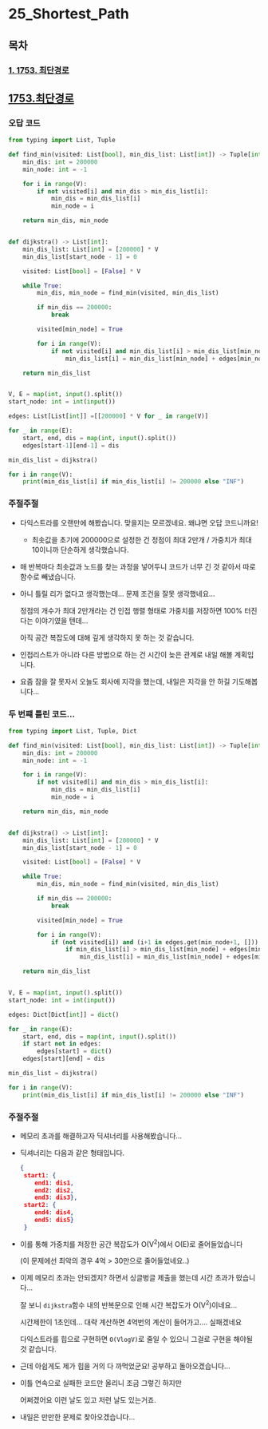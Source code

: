 

# 25_Shortest_Path

## 목차

### [1. 1753. 최단경로](#1753.최단경로)



## [1753.최단경로](https://www.acmicpc.net/problem/1753)

### 오답 코드

```python
from typing import List, Tuple

def find_min(visited: List[bool], min_dis_list: List[int]) -> Tuple[int]:
    min_dis: int = 200000
    min_node: int = -1

    for i in range(V):
        if not visited[i] and min_dis > min_dis_list[i]:
            min_dis = min_dis_list[i]
            min_node = i

    return min_dis, min_node


def dijkstra() -> List[int]:
    min_dis_list: List[int] = [200000] * V
    min_dis_list[start_node - 1] = 0

    visited: List[bool] = [False] * V

    while True:
        min_dis, min_node = find_min(visited, min_dis_list)

        if min_dis == 200000:
            break

        visited[min_node] = True

        for i in range(V):
            if not visited[i] and min_dis_list[i] > min_dis_list[min_node] + edges[min_node][i]:
                min_dis_list[i] = min_dis_list[min_node] + edges[min_node][i]

    return min_dis_list


V, E = map(int, input().split())
start_node: int = int(input())

edges: List[List[int]] =[[200000] * V for _ in range(V)]

for _ in range(E):
    start, end, dis = map(int, input().split())
    edges[start-1][end-1] = dis

min_dis_list = dijkstra()

for i in range(V):
    print(min_dis_list[i] if min_dis_list[i] != 200000 else "INF")
```



### 주절주절

* 다익스트라를 오랜만에 해봤습니다. 맞을지는 모르겠네요. 왜냐면 오답 코드니까요!

    * 최솟값을 초기에 200000으로 설정한 건 정점이 최대 2만개 / 가중치가 최대 10이니까 단순하게 생각했습니다.

* 매 반복마다 최솟값과 노드를 찾는 과정을 넣어두니 코드가 너무 긴 것 같아서 따로 함수로 빼냈습니다.

* 아니 틀릴 리가 없다고 생각했는데... 문제 조건을 잘못 생각했네요...

    정점의 개수가 최대 2만개라는 건 인접 행렬 형태로 가중치를 저장하면 100% 터진다는 이야기였을 텐데...

    아직 공간 복잡도에 대해 깊게 생각하지 못 하는 것 같습니다.

* 인접리스트가 아니라 다른 방법으로 하는 건 시간이 늦은 관계로 내일 해볼 계획입니다.

* 요즘 잠을 잘 못자서 오늘도 회사에 지각을 했는데, 내일은 지각을 안 하길 기도해봅니다...



### 두 번쨰 틀린 코드...

```python
from typing import List, Tuple, Dict

def find_min(visited: List[bool], min_dis_list: List[int]) -> Tuple[int]:
    min_dis: int = 200000
    min_node: int = -1

    for i in range(V):
        if not visited[i] and min_dis > min_dis_list[i]:
            min_dis = min_dis_list[i]
            min_node = i

    return min_dis, min_node


def dijkstra() -> List[int]:
    min_dis_list: List[int] = [200000] * V
    min_dis_list[start_node - 1] = 0

    visited: List[bool] = [False] * V

    while True:
        min_dis, min_node = find_min(visited, min_dis_list)

        if min_dis == 200000:
            break

        visited[min_node] = True

        for i in range(V):
            if (not visited[i]) and (i+1 in edges.get(min_node+1, [])):
                if min_dis_list[i] > min_dis_list[min_node] + edges[min_node+1][i+1]:
                    min_dis_list[i] = min_dis_list[min_node] + edges[min_node+1][i+1]

    return min_dis_list


V, E = map(int, input().split())
start_node: int = int(input())

edges: Dict[Dict[int]] = dict()

for _ in range(E):
    start, end, dis = map(int, input().split())
    if start not in edges:
        edges[start] = dict()
    edges[start][end] = dis

min_dis_list = dijkstra()

for i in range(V):
    print(min_dis_list[i] if min_dis_list[i] != 200000 else "INF")
```



### 주절주절

* 메모리 초과를 해결하고자 딕셔너리를 사용해봤습니다...

* 딕셔너리는 다음과 같은 형태입니다.

    ```json
    {
     start1: {
        end1: dis1,
        end2: dis2,
        end3: dis3},
     start2: {
        end4: dis4,
        end5: dis5}
     }
    ```

* 이를 통해 가중치를 저장한 공간 복잡도가 O(V<sup>2</sup>)에서 O(E)로 줄어들었습니다

    (이 문제에선 최악의 경우 4억 > 30만으로 줄어들었네요..)

* 이제 메모리 초과는 안되겠지? 하면서 싱글벙글 제출을 했는데 시간 초과가 떴습니다...

    잘 보니 `dijkstra`함수 내의 반복문으로 인해 시간 복잡도가 O(V<sup>2</sup>)이네요...

    시간제한이 1초인데... 대략 계산하면 4억번의 계산이 들어가고.... 실패겠네요

    다익스트라를 힙으로 구현하면 `O(VlogV)`로 줄일 수 있으니 그걸로 구현을 해야될 것 같습니다.

* 근데 아쉽게도 제가 힙을 거의 다 까먹었군요! 공부하고 돌아오겠습니다...

* 이틀 연속으로 실패한 코드만 올리니 조금 그렇긴 하지만

    어쩌겠어요 이런 날도 있고 저런 날도 있는거죠.

* 내일은 만만한 문제로 찾아오겠습니다...
